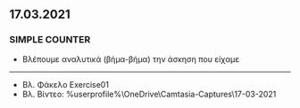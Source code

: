 ## 17.03.2021
### SIMPLE COUNTER
* Βλέπουμε αναλυτικά (βήμα-βήμα) την άσκηση που είχαμε


- - - -
* Βλ. Φάκελο Exercise01
* Βλ. Βίντεο:  %userprofile%\OneDrive\Camtasia-Captures\17-03-2021
